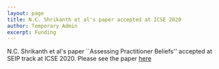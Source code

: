 ```yaml
---
layout: page
title: N.C. Shrikanth et al's paper accepted at ICSE 2020 
author: Temporary Admin
excerpt: Funding
---
```



N.C. Shrikanth et al's paper ``Assessing Practitioner Beliefs''  accepted at SEIP track at ICSE 2020.   Please see the paper <a href="https://arxiv.org/pdf/1912.10093.pdf">here</a>
